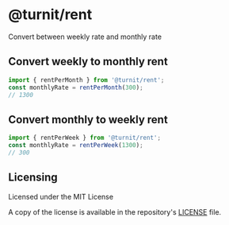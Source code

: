 # @turnit/rent

Convert between weekly rate and monthly rate

## Convert weekly to monthly rent

```ts
import { rentPerMonth } from '@turnit/rent';
const monthlyRate = rentPerMonth(300);
// 1300
```

## Convert monthly to weekly rent

```ts
import { rentPerWeek } from '@turnit/rent';
const monthlyRate = rentPerWeek(1300);
// 300
```

## Licensing

Licensed under the MIT License

A copy of the license is available in the repository's [LICENSE](./LICENSE) file.
